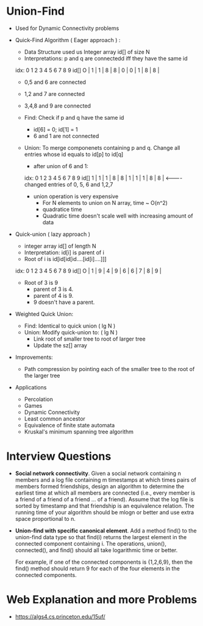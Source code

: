 # Union-Find

  - Used for Dynamic Connectivity problems
  
  - Quick-Find Algorithm ( Eager approach ) :
    - Data Structure used us Integer array id[] of size N
    - Interpretations: p and q are connectedd iff they have the same id
    
    idx: 0   1   2   3   4   5   6   7   8   9
    id[] O | 1 | 1 | 8 | 8 | 0 | 0 | 1 | 8 | 8 |
    
    - 0,5 and 6 are connected
    - 1,2 and 7 are connected
    - 3,4,8 and 9 are connected
    
    - Find: Check if p and q have the same id
      - id[6] = 0; id[1] = 1
      - 6 and 1 are not connected
  
    - Union: To merge componenets containing p and q. Change all entries whose id equals to id[p] to id[q]
      - after union of 6 and 1:
    
      idx: 0   1   2   3   4   5   6   7   8   9
      id[] 1 | 1 | 1 | 8 | 8 | 1 | 1 | 1 | 8 | 8 |    <---- changed entries of 0, 5, 6 and 1,2,7
  
      - union operation is very expensive
        - For N elements to union on N array, time ~ O(n^2)
        - quadratice time
        - Quadratic time doesn't scale well with increasing amount of data
      
  - Quick-union ( lazy approach )
    - integer array id[] of length N
    - Interpretation: id[i] is parent of i
    - Root of i is id[id[id[id....[id[i]....]]]

    idx: 0   1   2   3   4   5   6   7   8   9
    id[] O | 1 | 9 | 4 | 9 | 6 | 6 | 7 | 8 | 9 |

    - Root of 3 is 9
      - parent of 3 is 4.
      - parent of 4 is 9.
      - 9 doesn't have a parent.
      
  - Weighted Quick Union:
    - Find: Identical to quick union ( lg N )
    - Union: Modify quick-union to: ( lg N )
      - Link root of smaller tree to root of larger tree
      - Update the sz[] array
      
  - Improvements:
    - Path compression by pointing each of the smaller tree to the root of the larger tree

- Applications
  - Percolation
  - Games
  - Dynamic Connectivity
  - Least common ancestor
  - Equivalence of finite state automata
  - Kruskal's minimum spanning tree algorithm

# Interview Questions

  - **Social network connectivity**. 
     Given a social network containing n members and a log file containing m timestamps at which times pairs of members 
     formed  friendships, design an algorithm to determine the earliest time at which all members are connected 
     (i.e., every member is a friend of a friend of a friend ... of a friend). Assume that the log file is sorted by 
     timestamp and that friendship is an equivalence relation. The running time of your algorithm should be mlogn or 
     better and use extra space proportional to n.
  - **Union-find with specific canonical element**.
      Add a method find() to the union-find data type so that find(i) returns the largest element in the connected component 
      containing i. The operations, union(), connected(), and find() should all take logarithmic time or better.

      For example, if one of the connected components is {1,2,6,9}, then the find() method should return 9 for each of 
      the four elements in the connected components.

# Web Explanation and more Problems

  - https://algs4.cs.princeton.edu/15uf/
